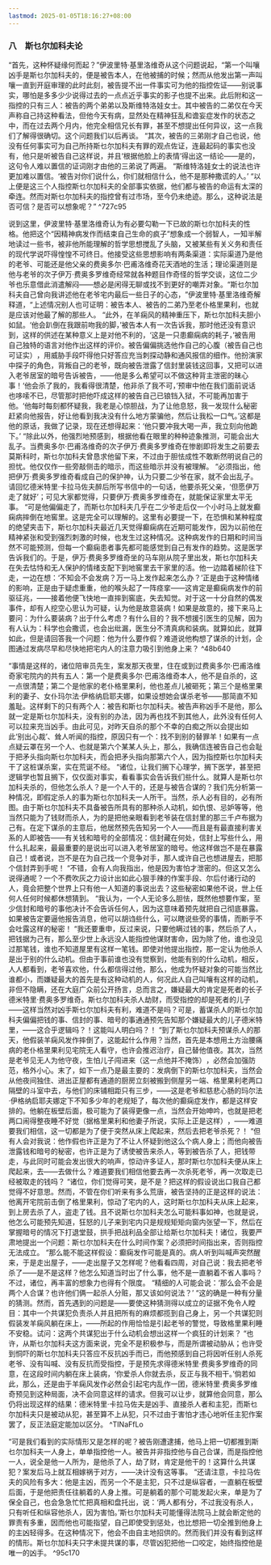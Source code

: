 ```yaml
---
lastmod: 2025-01-05T18:16:27+08:00
---
```


### 八　斯乜尔加科夫论


“首先，这种怀疑缘何而起？​”伊波里特·基里洛维奇从这个问题说起，​“第一个叫嚷凶手是斯乜尔加科夫的，便是被告本人，在他被捕的时候；然而从他发出第一声叫嚷一直到开庭审理的此时此刻，被告提不出一件事实可为他的指控佐证——别说事实，哪怕是多多少少说得过去的一点点近乎事实的影子也提不出来。此后附和这一指控的只有三人：被告的两个弟弟以及斯维特洛娃女士。其中被告的二弟仅在今天声称自己持这种看法，但他今天有病，显然处在精神狂乱和谵妄症发作的状态之中，而在过去两个月内，他完全相信兄长有罪，甚至不想提出任何异议，这一点我们了解得很确切。这个问题我们以后再谈。
“其次，被告的三弟刚才自己也说，他没有任何事实可为自己所持斯乜尔加科夫有罪的观点佐证，连最起码的事实也没有，他只是听被告自己这样说，并且‘根据他脸上的表情’得出这一结论——是的，这句令人难以置信的证词刚才由他的三弟说了两遍。
“斯维特洛娃女士的说法也许更加难以置信。‘被告对你们说什么，你们就相信什么，他不是那种撒谎的人。’
“以上便是这三个人指控斯乜尔加科夫的全部事实依据，他们都与被告的命运有太深的牵连。然而对斯乜尔加科夫的指控曾有过市场，至今仍未绝迹。那么，这种说法是否可信？是否可以想象呢？​” ^727c95

说到这里，伊波里特·基里洛维奇认为有必要勾勒一下已故的斯乜尔加科夫的性格。他把这个“因精神病发作而结束自己生命的疯子”想象成一个弱智人，一知半解地读过一些书，被非他所能理解的哲学思想搅乱了头脑，又被某些有关义务和责任的现代学说吓得惶惶不可终日。他接受这些思想影响有两条渠道：实际渠道乃是他的老爷、可能还是他父亲的费奥多尔·巴甫洛维奇花天酒地的生活；理论渠道则是他与老爷的次子伊万·费奥多罗维奇经常就各种题目作奇怪的哲学交谈，这位二少爷也乐意借此消遣解闷——想必是闲得无聊或找不到更好的嘲弄对象。​“斯乜尔加科夫自己曾向我讲述他在老爷宅内最后一些日子的心态，​”伊波里特·基里洛维奇解释道，​“上述情况别人也可证明：被告本人、被告的二弟乃至老仆格里果利，也就是应该对他最了解的那些人。
“此外，在羊痫风的精神重压下，斯乜尔加科夫胆小如鼠。‘他会趴倒在我跟前吻我的脚，’被告本人有一次告诉我，那时他还没有意识到，这样的供述在某种意义上是对他不利的，‘这是一只患癫痫病的耗子，’被告用自己独特的语言对他作出这样的评价。被告偏偏挑选他作自己的心腹（被告自己也可证实）​，用威胁手段吓得他只好答应充当刺探动静和通风报信的细作。他扮演家中探子的角色，背叛自己的老爷，既向被告泄露了信封里装钱这回事，又把可以进入老爷居室的暗号告诉被告，——他是多么希望可以不做这种背主泄密的昧心事！‘他会杀了我的，我看得很清楚，他非杀了我不可，’预审中他在我们面前说话也哆嗦不已，尽管那时把他吓成这样的被告自己已锒铛入狱，不可能再加害于他。‘他每时每刻都怀疑我，我老是心惊胆战，为了让他息怒，我一发现什么秘密赶紧向他报告，好让他看到我决没有什么地方蒙骗他，然后让我松一口气。’这都是他的原话，我做了记录，现在还想得起来：‘他只要冲我大喝一声，我立刻向他跪下。’
“除此以外，他强烈地预感到，根据他看在眼里的种种迹象推测，可能会出大乱子。当费奥多尔·巴甫洛维奇的次子伊万·费奥多罗维奇在惨剧即将发生之前要去莫斯科时，斯乜尔加科夫曾恳求他留下来，不过由于胆怯成性不敢断然明说自己的担忧。他仅仅作一些旁敲侧击的暗示，而这些暗示并没有被理解。
“必须指出，他把伊万·费奥多罗维奇看成自己的保护神，认为只要二少爷在家，就不会出乱子。请回忆德米特里·卡拉马佐夫醉后所写书信中的一句话，他要杀死父亲，‘但愿伊万走了就好’；可见大家都觉得，只要伊万·费奥多罗维奇在，就能保证家里太平无事。
“可是他偏偏走了，而斯乜尔加科夫几乎在二少爷走后仅一个小时马上就发癫痫病摔倒在地窖里。这是完全可以理解的。这里有必要提一下，在恐惧和某种程度的绝望夹击下，斯乜尔加科夫最近几天觉得癫痫病在近期可能发作，因为以前他在精神紧张和受到强烈刺激的时候，也发生过这种情况。这种病发作的日期和时间当然不可能预测，但每一个癫痫患者事先都可能感觉到自己有发作的趋势。这是医学告诉我们的。于是，伊万·费奥多罗维奇坐的马车刚从院子里出发，斯乜尔加科夫在失去怙恃和无人保护的情绪支配下到地窖里去干家里的活。他一边踏着梯阶往下走，一边在想：‘不知会不会发病？万一马上发作起来怎么办？’正是由于这种情绪的影响，正是由于疑虑重重，他的喉头起了一阵痉挛——这肯定是癫痫病发作的前驱征兆，——接着他便飞快地一直摔到窖底，失去知觉。对于这一十分自然的偶发事件，却有人挖空心思认为可疑，认为他是故意装病！如果是故意的，接下来马上要问：为什么要装病？出于什么考虑？有什么目的？我不想援引医生的见解，因为有人认为：科学也会撒谎，也会出纰漏，医生分不清真病和装病。就算如此，就算如此，但是请回答我一个问题：他为什么要作假？难道说他构想了谋杀的计划，企图通过发病尽早和尽快地把宅内人的注意力吸引到他身上来？ ^48b640

“事情是这样的，诸位陪审员先生，案发那天夜里，住在或到过费奥多尔·巴甫洛维奇家宅院内的共有五人：第一个是费奥多尔·巴甫洛维奇本人，他不是自杀的，这一点很清楚；第二个是他家的老仆格里果利，他也差点儿被砸死；第三个是格里果利的妻子、女仆玛尔法·伊格纳启耶夫娜，如果设想她会谋杀老爷——那简直不知羞耻。这样剩下的只有两个人：被告和斯乜尔加科夫。被告声称凶手不是他，那么就一定是斯乜尔加科夫，没有别的办法，因为再也找不到其他人，此外没有任何人可以拉来充当凶手。由此可见，对昨天自杀的那个不幸的白痴之所以会提出如此‘别出心裁’、耸人听闻的指控，原因只有一个：找不到别的替罪羊！如果有一点点疑云罩在另一个人、也就是第六个某某人头上，那么，我确信连被告自己也会耻于把矛头指向斯乜尔加科夫，而会把矛头指向那第六个人，因为指控斯乜尔加科夫干了这桩谋杀案，实在荒诞不经。
“诸位，让我们搁下心理学，搁下医学，甚至把逻辑学也暂且搁下，仅仅面对事实，看看事实会告诉我们些什么。就算人是斯乜尔加科夫杀的，但他怎么杀人？是一个人干的，还是与被告合谋的？我们先分析第一种情况，即假定杀人的事为斯乜尔加科夫一人所干。当然，杀人必有目的，必有所图。由于斯乜尔加科夫不具备被告所具有的那种杀人动机，如仇恨、忌妒等等，他当然只能为了钱财而杀人，为的是把他亲眼看到老爷装在信封里的那三千卢布据为己有。在定下谋杀的主意后，他居然预先告知另一个人——而且是有最直接利害关系的人即被告——有关钱和暗号的全部情况：信封藏在何处，信封上写些什么，用什么扎起来，最最重要的是说出可以进入老爷居室的暗号。他这样做岂不是在暴露自己！或者说，岂不是在为自己找一个竞争对手，那人或许自己也想进屋去，把那个信封弄到手呢！
“不错，会有人向我指出，他是因为害怕才泄密的。但这又怎么说得通呢？一个不费吹灰之力设计出如此心狠手辣的作案手段、尔后付诸行动的人，竟会把整个世界上只有他一人知道的事说出去？这些秘密如果他不说，世上任何人任何时候都休想猜到。
“我认为，一个人无论多么胆怯，既然他想要作案，至少信封和暗号的事他决计不会告诉任何人，因为这意味着预先就把自己彻底暴露。如果被告定要逼他报告消息，他可以胡诌些什么，可以瞎说些旁的事情，而断乎不会吐露这样的秘密！
“我还要重申，反过来说，只要他瞒过钱的事，然后杀了人，把钱据为己有，那么至少世上永远没人能指控他谋财害命，因为除了他，谁也没见过那笔钱，谁也不知道屋里有这样一笔钱。即使对他提出指控，那一定认为他杀人是出于别的什么动机。但由于事前谁也没有觉察到，他能有别的什么动机，相反，人人都看到，老爷喜欢他，什么都信得过他，那么，他成为怀疑对象的可能当然比谁都小，而嫌疑最大的首先是有这种动机的人，何况此人自己叫嚷有这样的动机，非但不隐瞒，还在大庭广众前公开扬言，总而言之，嫌疑最大的肯定是死者的长子德米特里·费奥多罗维奇。斯乜尔加科夫杀人劫财，而受指控的却是死者的儿子——这样当然对凶手斯乜尔加科夫有利，难道不是吗？可是，蓄谋杀人的斯乜尔加科夫偏偏把钱的事、信封的事、暗号的事通通预先告知那个嫌疑最大的儿子德米特里，——这合乎逻辑吗？！这能叫人明白吗？！
“到了斯乜尔加科夫预谋杀人的那天，他假装羊痫风发作摔倒了，这能起什么作用？当然，首先是本想用土方治腰痛病的老仆格里果利见宅院无人看守，也许会推迟治疗，自己替他值夜。其次，当然是老爷见无人为他守夜，生怕儿子闯进来（这一点他并不掩饰）​，必然会加强防范，格外小心。末了，如下一点乃是最主要的：发病倒下的斯乜尔加科夫，当然会从他夜间独住、进出正屋都有通道的厨房立刻被搬到侧屋另一端、格里果利老两口隔壁的斗室中去，与他们的床铺相距只有三步，——这是老爷和慈悲心肠的玛尔法·伊格纳启耶夫娜定下不知多少年的老规矩了，每次他的癫痫症发作，都是这样安排的。他躺在板壁后面，极可能为了装得更像一点，当然会开始呻吟，也就是把老两口闹得整夜睡不好觉（据格里果利和他妻子所说，实际上正是这样）​，——难道要我们相信，这一切都是为了便于突然从床上爬起来，然后去把老爷杀死？！
“但有人会对我说：他作假也许正是为了不让人怀疑到他这么个病人身上；而他向被告泄露钱和暗号的秘密，也许正是为了诱使被告来杀人，等到被告杀了人，把钱带走，与此同时可能会发出很大的响声，惊动许多证人，那时斯乜尔加科夫便从床上爬起来，去——去做什么？难道要我们相信他要去再一次杀死老爷，再一次取走已经被取走的钱吗？
“诸位，你们觉得可笑，是不是？把这样的假设说出口我自己都觉得不好意思。然而，不管在你们听来有多么荒唐，被告坚持的正是这样的说法：他离开宅院前击倒了格里果利，惊动了宅内的人，这时斯乜尔加科夫从床上起来，到上房去杀了人，盗走了钱。且不说斯乜尔加科夫怎么可能料事如神，也就是说，他怎么可能预先知道，狂怒的儿子来到宅内只是规规矩矩向窗内张望一下，然后在掌握暗号的情况下打退堂鼓，拱手把战利品全部让给斯乜尔加科夫！诸位，我要严肃地提出一个问题：斯乜尔加科夫在什么时间作案？必须把时间指出来，否则指控无法成立。
“那么能不能这样假设：癫痫发作可能是真的。病人听到叫喊声突然醒来，于是走出屋子，——走出屋子又怎样呢？他看看四周，对自己说：我去把老爷杀了——是不是这样？他怎么知道当时出了什么事，他不是一直躺着不省人事吗？不过，诸位，再丰富的想象力也得有个限度。
“精细的人可能会说：‘那么会不会是两个人合谋？也许他们俩一起杀人分赃，那又该如何说法？’
“这的确是一种有分量的猜测。然而，首先遇到的问题是——要使这种猜测得以成立的证据不免令人瞠目：其中一个共谋犯负责杀人并且把所有的麻烦都揽到自己身上，另一个共谋犯则假装发羊痫风躺在床上，——所起的作用恰恰是引起老爷的警觉，导致格里果利睡不安稳。试问：这两个共谋犯出于什么动机会想出这样一个疯狂的计划来？
“也许，从斯乜尔加科夫这方面来说，完全不是积极参与，而是所谓被动胁从；也许受到恫吓的斯乜尔加科夫只答应不反抗凶手而已，而他预感到自己将因听任别人杀死老爷、没有叫喊、没有反抗而受指控，于是预先求得德米特里·费奥多罗维奇的同意，在这段时间内躺在床上装病，‘你爱杀人你就去杀，反正与我不相干。’倘若如此，那么，还是由于羊痫风发作必然会引起宅内乱作一团，德米特里·费奥多罗维奇预见到这种局面，决不会同意这样的请求。但我可以让步，就算他会同意，那么仍将出现这样的结果：德米特里·卡拉马佐夫是凶手、直接杀人者和主犯，而斯乜尔加科夫只是被动从犯，甚至算不上从犯，只不过由于害怕才违心地听任主犯作案罢了，反正法庭定能加以区分。 ^TINaFfLo

“可是我们看到的实际情形又是怎样的呢？被告刚遭逮捕，他马上把一切都推到斯乜尔加科夫一人身上，单单指控他一人。被告并非指控他与自己合谋，而是指控他一人，说全是他一人所为，是他杀了人，劫了财，肯定是他干的！这算什么共谋犯？案发后马上就互相嫁祸于对方，——决计没有这等事。
“还请注意，卡拉马佐夫的风险有多大：他是主凶，而另一个不是主犯，只不过是纵容者，一直躺在板壁后面，于是他把责任往躺着的人身上推。可是躺着的那个可能发起火来，单是为了保全自己，也会急急忙忙把真相和盘托出，说：‘两人都有分，不过我没有杀人，只有听任和纵容他杀人，因为害怕。’斯乜尔加科夫可能懂得法院马上就会断定他的罪责有多重，因而他也可能指望，自己即使受到惩处，也比想把一切全推到他身上的主凶轻得多。在这种情况下，他会不由自主地招供的。然而我们并没有看到这样的情形。斯乜尔加科夫只字未提共谋的事，尽管凶犯把他一口咬定，始终指控他是唯一的凶手。 ^95c170






